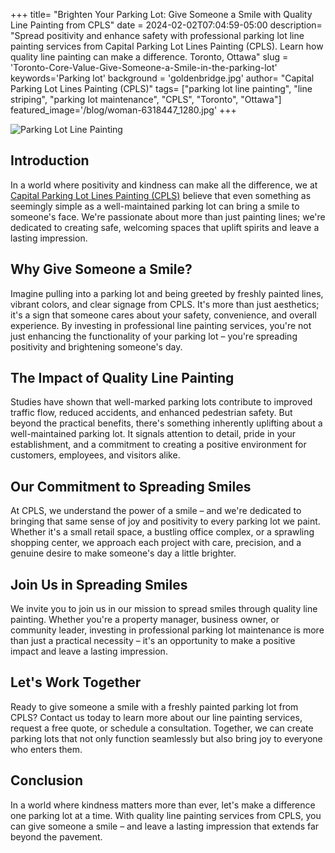 +++
title= "Brighten Your Parking Lot: Give Someone a Smile with Quality Line Painting from CPLS"
date = 2024-02-02T07:04:59-05:00
description= "Spread positivity and enhance safety with professional parking lot line painting services from Capital Parking Lot Lines Painting (CPLS). Learn how quality line painting can make a difference. Toronto, Ottawa"
slug = 'Toronto-Core-Value-Give-Someone-a-Smile-in-the-parking-lot'
keywords='Parking lot'
background = 'goldenbridge.jpg'
author= "Capital Parking Lot Lines Painting (CPLS)"
tags= ["parking lot line painting", "line striping", "parking lot maintenance", "CPLS", "Toronto", "Ottawa"]
featured_image='/blog/woman-6318447_1280.jpg'
+++

![Parking Lot Line Painting](/blog/smile.png "Quality Line Painting from CPLS")


## Introduction

In a world where positivity and kindness can make all the difference, we at [Capital Parking Lot Lines Painting (CPLS)](https://capitalpaintingservices.ca/) believe that even something as seemingly simple as a well-maintained parking lot can bring a smile to someone's face. We're passionate about more than just painting lines; we're dedicated to creating safe, welcoming spaces that uplift spirits and leave a lasting impression.

## Why Give Someone a Smile?

Imagine pulling into a parking lot and being greeted by freshly painted lines, vibrant colors, and clear signage from CPLS. It's more than just aesthetics; it's a sign that someone cares about your safety, convenience, and overall experience. By investing in professional line painting services, you're not just enhancing the functionality of your parking lot – you're spreading positivity and brightening someone's day.

## The Impact of Quality Line Painting

Studies have shown that well-marked parking lots contribute to improved traffic flow, reduced accidents, and enhanced pedestrian safety. But beyond the practical benefits, there's something inherently uplifting about a well-maintained parking lot. It signals attention to detail, pride in your establishment, and a commitment to creating a positive environment for customers, employees, and visitors alike.

## Our Commitment to Spreading Smiles

At CPLS, we understand the power of a smile – and we're dedicated to bringing that same sense of joy and positivity to every parking lot we paint. Whether it's a small retail space, a bustling office complex, or a sprawling shopping center, we approach each project with care, precision, and a genuine desire to make someone's day a little brighter.

## Join Us in Spreading Smiles

We invite you to join us in our mission to spread smiles through quality line painting. Whether you're a property manager, business owner, or community leader, investing in professional parking lot maintenance is more than just a practical necessity – it's an opportunity to make a positive impact and leave a lasting impression.

## Let's Work Together

Ready to give someone a smile with a freshly painted parking lot from CPLS? Contact us today to learn more about our line painting services, request a free quote, or schedule a consultation. Together, we can create parking lots that not only function seamlessly but also bring joy to everyone who enters them.

## Conclusion

In a world where kindness matters more than ever, let's make a difference one parking lot at a time. With quality line painting services from CPLS, you can give someone a smile – and leave a lasting impression that extends far beyond the pavement.